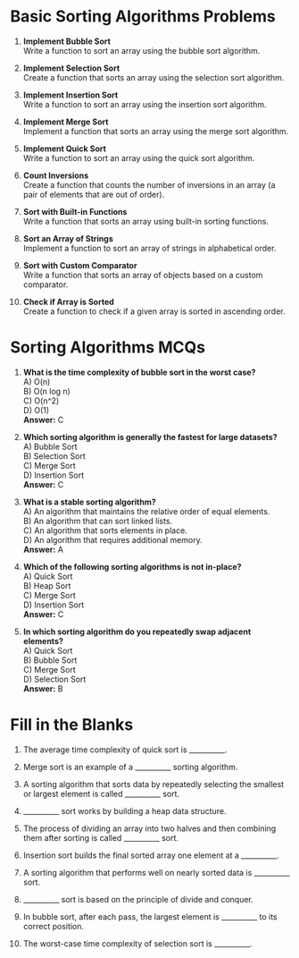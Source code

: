 # Basic Sorting Algorithms Problems

1. **Implement Bubble Sort**  
   Write a function to sort an array using the bubble sort algorithm.

2. **Implement Selection Sort**  
   Create a function that sorts an array using the selection sort algorithm.

3. **Implement Insertion Sort**  
   Write a function to sort an array using the insertion sort algorithm.

4. **Implement Merge Sort**  
   Implement a function that sorts an array using the merge sort algorithm.

5. **Implement Quick Sort**  
   Write a function to sort an array using the quick sort algorithm.

6. **Count Inversions**  
   Create a function that counts the number of inversions in an array (a pair of elements that are out of order).

7. **Sort with Built-in Functions**  
   Write a function that sorts an array using built-in sorting functions.

8. **Sort an Array of Strings**  
   Implement a function to sort an array of strings in alphabetical order.

9. **Sort with Custom Comparator**  
   Write a function that sorts an array of objects based on a custom comparator.

10. **Check if Array is Sorted**  
    Create a function to check if a given array is sorted in ascending order.

# Sorting Algorithms MCQs

1. **What is the time complexity of bubble sort in the worst case?**  
   A) O(n)  
   B) O(n log n)  
   C) O(n^2)  
   D) O(1)  
   **Answer:** C

2. **Which sorting algorithm is generally the fastest for large datasets?**  
   A) Bubble Sort  
   B) Selection Sort  
   C) Merge Sort  
   D) Insertion Sort  
   **Answer:** C

3. **What is a stable sorting algorithm?**  
   A) An algorithm that maintains the relative order of equal elements.  
   B) An algorithm that can sort linked lists.  
   C) An algorithm that sorts elements in place.  
   D) An algorithm that requires additional memory.  
   **Answer:** A

4. **Which of the following sorting algorithms is not in-place?**  
   A) Quick Sort  
   B) Heap Sort  
   C) Merge Sort  
   D) Insertion Sort  
   **Answer:** C

5. **In which sorting algorithm do you repeatedly swap adjacent elements?**  
   A) Quick Sort  
   B) Bubble Sort  
   C) Merge Sort  
   D) Selection Sort  
   **Answer:** B

# Fill in the Blanks

1. The average time complexity of quick sort is __________.

2. Merge sort is an example of a __________ sorting algorithm.

3. A sorting algorithm that sorts data by repeatedly selecting the smallest or largest element is called __________ sort.

4. __________ sort works by building a heap data structure.

5. The process of dividing an array into two halves and then combining them after sorting is called __________ sort.

6. Insertion sort builds the final sorted array one element at a __________.

7. A sorting algorithm that performs well on nearly sorted data is __________ sort.

8. __________ sort is based on the principle of divide and conquer.

9. In bubble sort, after each pass, the largest element is __________ to its correct position.

10. The worst-case time complexity of selection sort is __________.
